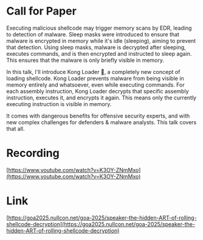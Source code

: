 # Call for Paper

Executing malicious shellcode may trigger memory scans by EDR, leading to detection of malware. Sleep masks were introduced to ensure that malware is encrypted in memory while it's idle (sleeping), aiming to prevent that detection. Using sleep masks, malware is decrypted after sleeping, executes commands, and is then encrypted and instructed to sleep again. This ensures that the malware is only briefly visible in memory.
 
In this talk, I'll introduce Kong Loader 🍌, a completely new concept of loading shellcode. Kong Loader prevents malware from being visible in memory entirely and whatsoever, even while executing commands. For each assembly instruction, Kong Loader decrypts that specific assembly instruction, executes it, and encrypts it again. This means only the currently executing instruction is visible in memory.

It comes with dangerous benefits for offensive security experts, and with new complex challenges for defenders & malware analysts. This talk covers that all.

# Recording

[https://www.youtube.com/watch?v=K3OY-ZNmMxo](https://www.youtube.com/watch?v=K3OY-ZNmMxo)

# Link

[https://goa2025.nullcon.net/goa-2025/speaker-the-hidden-ART-of-rolling-shellcode-decryption](https://goa2025.nullcon.net/goa-2025/speaker-the-hidden-ART-of-rolling-shellcode-decryption)
